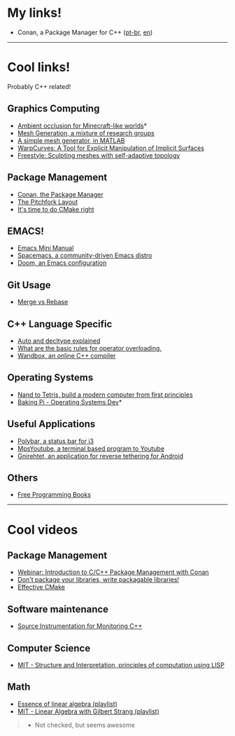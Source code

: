 # My links!

 * Conan, a Package Manager for C++ ([pt-br](https://medium.com/@eirc.m/conan-o-gerenciador-de-pacotes-2bd4b2c9fc0d), [en](https://medium.com/@eirc.m/exploring-conan-21bcd355154))

____
# Cool links!

Probably C++ related!

## Graphics Computing

* [Ambient occlusion for Minecraft-like worlds](https://0fps.net/2013/07/03/ambient-occlusion-for-minecraft-like-worlds/)*
* [Mesh Generation, a mixture of research groups](https://www.ics.uci.edu/~eppstein/gina/meshgen.html)
* [A simple mesh generator, in MATLAB](https://popersson.github.io/distmesh/)
* [WarpCurves: A Tool for Explicit Manipulation of Implicit Surfaces](https://webhome.csc.uvic.ca/~graphics/msugihara/publications/WarpCurvesSMI10.pdf)
* [Freestyle: Sculpting meshes with self-adaptive topology](https://hal.inria.fr/inria-00606516/document)

## Package Management

* [Conan, the Package Manager](https://medium.com/@eirc.m/exploring-conan-21bcd355154)
* [The Pitchfork Layout](https://api.csswg.org/bikeshed/?force=1&url=https://raw.githubusercontent.com/vector-of-bool/pitchfork/develop/data/spec.bs)
* [It's time to do CMake right](https://pabloariasal.github.io/2018/02/19/its-time-to-do-cmake-right/)

## EMACS!

* [Emacs Mini Manual](http://tuhdo.github.io/index.html)
* [Spacemacs, a community-driven Emacs distro](https://github.com/syl20bnr/spacemacs)
* [Doom, an Emacs configuration](https://github.com/hlissner/doom-emacs)

## Git Usage

* [Merge vs Rebase](https://www.atlassian.com/git/tutorials/merging-vs-rebasing#the-golden-rule-of-rebasing)

## C++ Language Specific

* [Auto and decltype explained](http://thbecker.net/articles/auto_and_decltype/section_01.html)
* [What are the basic rules for operator overloading.](https://stackoverflow.com/questions/4421706/what-are-the-basic-rules-and-idioms-for-operator-overloading)
* [Wandbox, an online C++ compiler](https://wandbox.org/)

## Operating Systems

* [Nand to Tetris, build a modern computer from first principles](https://www.nand2tetris.org/)
* [Baking Pi - Operating Systems Dev](https://www.cl.cam.ac.uk/projects/raspberrypi/tutorials/os/)*

## Useful Applications

* [Polybar, a status bar for i3](https://github.com/jaagr/polybar)
* [MpsYoutube, a terminal based program to Youtube](https://github.com/mps-youtube/mps-youtube)
* [Gnirehtet, an application for reverse tethering for Android](https://github.com/Genymobile/gnirehtet)

## Others
* [Free Programming Books](https://github.com/EbookFoundation/free-programming-books)

___
# Cool videos

## Package Management

* [Webinar: Introduction to C/C++ Package Management with Conan](https://www.youtube.com/watch?v=xBLjXdyh3zs)
* [Don't package your libraries, write packagable libraries!](https://www.youtube.com/watch?v=sBP17HQAQjk)
* [Effective CMake](https://www.youtube.com/watch?v=bsXLMQ6WgIk)

## Software maintenance

* [Source Instrumentation for Monitoring C++](https://www.youtube.com/watch?v=0WgC5jnrRx8)

## Computer Science

* [MIT - Structure and Interpretation, principles of computation using LISP](https://www.youtube.com/playlist?list=PLE18841CABEA24090)

## Math

* [Essence of linear algebra (playlist)](https://www.youtube.com/playlist?list=PLZHQObOWTQDPD3MizzM2xVFitgF8hE_ab)
* [MIT - Linear Algebra with Gilbert Strang (playlist)](https://www.youtube.com/playlist?list=PL221E2BBF13BECF6C)

> * Not checked, but seems awesome
